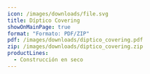 ```yaml
---
icon: /images/downloads/file.svg
title: Díptico Covering
showOnMainPage: true
format: "Formato: PDF/ZIP"
pdf: /images/downloads/diptico_covering.pdf
zip: /images/downloads/diptico_covering.zip
productLines:
  - Construcción en seco
---
```

